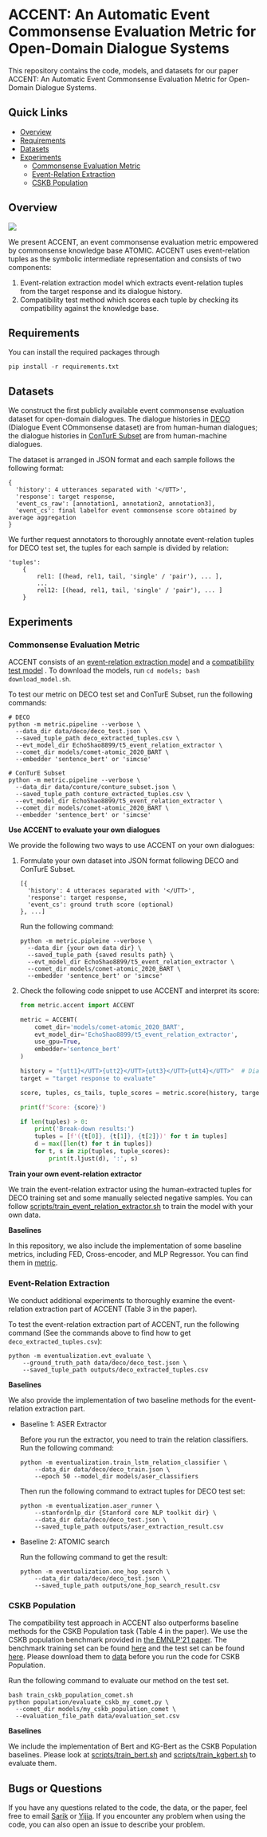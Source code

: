 # ACCENT: An Automatic Event Commonsense Evaluation Metric for Open-Domain Dialogue Systems

This repository contains the code, models, and datasets for our paper ACCENT: An Automatic Event Commonsense Evaluation
Metric for Open-Domain Dialogue Systems.

## Quick Links
- [Overview](#overview)
- [Requirements](#requirements)
- [Datasets](#datasets)
- [Experiments](#experiments)
  - [Commonsense Evaluation Metric](#commonsense-evaluation-metric)
  - [Event-Relation Extraction](#event-relation-extraction)
  - [CSKB Population](#cskb-population)

## Overview

![](./figures/accent.png)

We present ACCENT, an event commonsense evaluation metric empowered by commonsense knowledge base ATOMIC. ACCENT uses
event-relation tuples as the symbolic intermediate representation and consists of two components:

1. Event-relation extraction model which extracts event-relation tuples from the target response and its dialogue
   history.
2. Compatibility test method which scores each tuple by checking its compatibility against the knowledge base.

## Requirements

You can install the required packages through

```shell
pip install -r requirements.txt
```

## Datasets

We construct the first publicly available event commonsense evaluation dataset for open-domain dialogues. The dialogue
histories in [DECO](./data/deco) (Dialogue Event COmmonsense dataset) are from human-human dialogues; the dialogue
histories in [ConTurE Subset](./data/conture) are from human-machine dialogues.

The dataset is arranged in JSON format and each sample follows the following format:

```
{
  'history': 4 utterances separated with '</UTT>',
  'response': target response,
  'event_cs_raw': [annotation1, annotation2, annotation3],
  'event_cs': final labelfor event commonsense score obtained by average aggregation
}
```

We further request annotators to thoroughly annotate event-relation tuples for DECO test set, the tuples for each sample
is divided by relation:

```
'tuples':
    {
        rel1: [(head, rel1, tail, 'single' / 'pair'), ... ],
        ...
        rel12: [(head, rel1, tail, 'single' / 'pair'), ... ]
    }
```

## Experiments

### Commonsense Evaluation Metric

ACCENT consists of an [event-relation extraction model](https://huggingface.co/EchoShao8899/t5_event_relation_extractor)
and
a [compatibility test model](https://storage.googleapis.com/ai2-mosaic-public/projects/mosaic-kgs/comet-atomic_2020_BART.zip)
. To download the models, run `cd models; bash download_model.sh`.

To test our metric on DECO test set and ConTurE Subset, run the following commands:

```shell
# DECO
python -m metric.pipeline --verbose \
  --data_dir data/deco/deco_test.json \
  --saved_tuple_path deco_extracted_tuples.csv \
  --evt_model_dir EchoShao8899/t5_event_relation_extractor \
  --comet_dir models/comet-atomic_2020_BART \
  --embedder 'sentence_bert' or 'simcse'

# ConTurE Subset
python -m metric.pipeline --verbose \
  --data_dir data/conture/conture_subset.json \
  --saved_tuple_path conture_extracted_tuples.csv \
  --evt_model_dir EchoShao8899/t5_event_relation_extractor \
  --comet_dir models/comet-atomic_2020_BART \
  --embedder 'sentence_bert' or 'simcse'
```

**Use ACCENT to evaluate your own dialogues**

We provide the following two ways to use ACCENT on your own dialogues:
1. Formulate your own dataset into JSON format following DECO and ConTurE Subset.
    ```
    [{
      'history': 4 utteraces separated with '</UTT>',
      'response': target response,
      'event_cs': ground truth score (optional)
    }, ...]
    ```
   Run the following command:
    ```shell
    python -m metric.pipleine --verbose \
      --data_dir {your own data dir} \
      --saved_tuple_path {saved results path} \
      --evt_model_dir EchoShao8899/t5_event_relation_extractor \
      --comet_dir models/comet-atomic_2020_BART \
      --embedder 'sentence_bert' or 'simcse'
    ```
2. Check the following code snippet to use ACCENT and interpret its score:
    ```python
    from metric.accent import ACCENT
    
    metric = ACCENT(
        comet_dir='models/comet-atomic_2020_BART', 
        evt_model_dir='EchoShao8899/t5_event_relation_extractor',
        use_gpu=True,
        embedder='sentence_bert'
    )
    
    history = "{utt1}</UTT>{utt2}</UTT>{utt3}</UTT>{utt4}</UTT>"  # Dialogue history with 4 previous utterances.
    target = "target response to evaluate"
    
    score, tuples, cs_tails, tuple_scores = metric.score(history, target, verbose_mode=True)
    
    print(f'Score: {score}')
    
    if len(tuples) > 0:
        print('Break-down results:')
        tuples = [f'({t[0]}, {t[1]}, {t[2]})' for t in tuples]
        d = max([len(t) for t in tuples])
        for t, s in zip(tuples, tuple_scores):
            print(t.ljust(d), ':', s)
    ```

**Train your own event-relation extractor**

We train the event-relation extractor using the human-extracted tuples for DECO training set and some manually selected
negative samples. You can follow [scripts/train_event_relation_extractor.sh](scripts/train_event_relation_extractor.sh)
to train the model with your own data.

**Baselines**

In this repository, we also include the implementation of some baseline metrics, including FED, Cross-encoder, and MLP
Regressor. You can find them in [metric](./metric).

### Event-Relation Extraction

We conduct additional experiments to thoroughly examine the event-relation extraction part of ACCENT (Table 3 in the
paper).

To test the event-relation extraction part of ACCENT, run the following command (See the commands above to find how to
get `deco_extracted_tuples.csv`):

```shell
python -m eventualization.evt_evaluate \
    --ground_truth_path data/deco/deco_test.json \
    --saved_tuple_path outputs/deco_extracted_tuples.csv
```

**Baselines**

We also provide the implementation of two baseline methods for the event-relation extraction part.

- Baseline 1: ASER Extractor

  Before you run the extractor, you need to train the relation classifiers. Run the following command:
    ```shell
    python -m eventualization.train_lstm_relation_classifier \
        --data_dir data/deco/deco_train.json \
        --epoch 50 --model_dir models/aser_classifiers
    ```

  Then run the following command to extract tuples for DECO test set:
    ```shell
    python -m eventualization.aser_runner \
        --stanfordnlp_dir {Stanford core NLP toolkit dir} \
        --data_dir data/deco/deco_test.json \
        --saved_tuple_path outputs/aser_extraction_result.csv
    ```
- Baseline 2: ATOMIC search

  Run the following command to get the result:
    ```shell
    python -m eventualization.one_hop_search \
        --data_dir data/deco/deco_test.json \
        --saved_tuple_path outputs/one_hop_search_result.csv
    ```

### CSKB Population

The compatibility test approach in ACCENT also outperforms baseline methods for the CSKB Population task (Table 4 in the
paper). We use the CSKB population benchmark provided
in [the EMNLP'21 paper](https://aclanthology.org/2021.emnlp-main.705.pdf). The benchmark training set can be
found [here](https://www.kaggle.com/datasets/tianqingfang/ckbp-emnlp2021) and the test set can be
found [here](https://github.com/HKUST-KnowComp/CSKB-Population/blob/main/data/evaluation_set.csv). Please download them
to [data](./data) before you run the code for CSKB Population.

Run the following command to evaluate our method on the test set.

```shell
bash train_cskb_population_comet.sh
python population/evaluate_cskb_my_comet.py \
  --comet_dir models/my_cskb_population_comet \
  --evaluation_file_path data/evaluation_set.csv
  ```

**Baselines**

We include the implementation of Bert and KG-Bert as the CSKB Population baselines. Please look
at [scripts/train_bert.sh](scripts/train_bert.sh) and [scripts/train_kgbert.sh](scripts/train_kgbert.sh) to evaluate
them.

## Bugs or Questions

If you have any questions related to the code, the data, or the paper, feel free to email [Sarik](mailto:sarik@isi.edu)
or [Yijia](mailto:shaoyj@pku.edu.cn). If you encounter any problem when using the code, you can also open an issue to
describe your problem.
